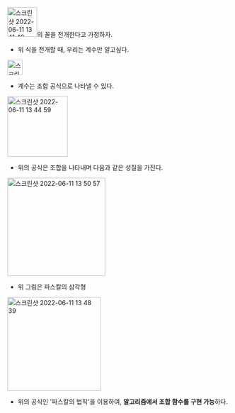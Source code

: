 <img width="67" alt="스크린샷 2022-06-11 13 41 49" src="https://user-images.githubusercontent.com/70207093/173172837-4cd19860-0ccc-49f1-917f-1f2f194d29f8.png">의 꼴을 전개한다고 가정하자.
* 위 식을 전개할 때, 우리는 계수만 알고싶다.

<img width="34" alt="스크린샷 2022-06-11 13 44 18" src="https://user-images.githubusercontent.com/70207093/173172898-8f299fb8-9d53-4ace-b3d6-9bdd82216ebc.png"></br>
* 계수는 조합 공식으로 나타낼 수 있다.

<img width="136" alt="스크린샷 2022-06-11 13 44 59" src="https://user-images.githubusercontent.com/70207093/173172908-18ac6588-5610-4114-a46e-43dd870bf83d.png"></br>
* 위의 공식은 조합을 나타내며 다음과 같은 성질을 가진다.

<img width="221" alt="스크린샷 2022-06-11 13 50 57" src="https://user-images.githubusercontent.com/70207093/173173146-a0ab4770-8d8a-4601-8e1b-b4200015cf8c.png"></br>
* 위 그림은 파스칼의 삼각형

<img width="211" alt="스크린샷 2022-06-11 13 48 39" src="https://user-images.githubusercontent.com/70207093/173173070-7f3d3bb1-1df3-43e6-9068-fb866f119889.png"></br>
* 위의 공식인 '파스칼의 법칙'을 이용하여, <b>알고리즘에서 조합 함수를 구현 가능</b>하다.
